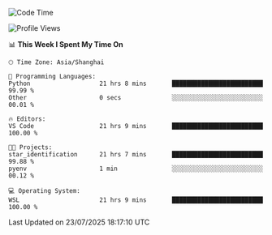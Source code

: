 <!--START_SECTION:waka-->
![Code Time](http://img.shields.io/badge/Code%20Time-3%2C050%20hrs%2058%20mins-blue)

![Profile Views](http://img.shields.io/badge/Profile%20Views-0-blue)

📊 **This Week I Spent My Time On** 

```text
🕑︎ Time Zone: Asia/Shanghai

💬 Programming Languages: 
Python                   21 hrs 8 mins       █████████████████████████   99.99 % 
Other                    0 secs              ░░░░░░░░░░░░░░░░░░░░░░░░░   00.01 % 

🔥 Editors: 
VS Code                  21 hrs 9 mins       █████████████████████████   100.00 % 

🐱‍💻 Projects: 
star_identification      21 hrs 7 mins       █████████████████████████   99.88 % 
pyenv                    1 min               ░░░░░░░░░░░░░░░░░░░░░░░░░   00.12 % 

💻 Operating System: 
WSL                      21 hrs 9 mins       █████████████████████████   100.00 % 
```


 Last Updated on 23/07/2025 18:17:10 UTC
<!--END_SECTION:waka-->